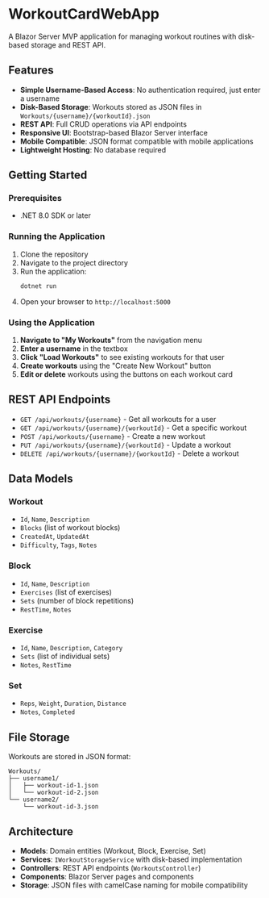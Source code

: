 # WorkoutCardWebApp

A Blazor Server MVP application for managing workout routines with disk-based storage and REST API.

## Features

- **Simple Username-Based Access**: No authentication required, just enter a username
- **Disk-Based Storage**: Workouts stored as JSON files in `Workouts/{username}/{workoutId}.json`
- **REST API**: Full CRUD operations via API endpoints
- **Responsive UI**: Bootstrap-based Blazor Server interface
- **Mobile Compatible**: JSON format compatible with mobile applications
- **Lightweight Hosting**: No database required

## Getting Started

### Prerequisites
- .NET 8.0 SDK or later

### Running the Application

1. Clone the repository
2. Navigate to the project directory
3. Run the application:
   ```bash
   dotnet run
   ```
4. Open your browser to `http://localhost:5000`

### Using the Application

1. **Navigate to "My Workouts"** from the navigation menu
2. **Enter a username** in the textbox
3. **Click "Load Workouts"** to see existing workouts for that user
4. **Create workouts** using the "Create New Workout" button
5. **Edit or delete** workouts using the buttons on each workout card

## REST API Endpoints

- `GET /api/workouts/{username}` - Get all workouts for a user
- `GET /api/workouts/{username}/{workoutId}` - Get a specific workout
- `POST /api/workouts/{username}` - Create a new workout
- `PUT /api/workouts/{username}/{workoutId}` - Update a workout
- `DELETE /api/workouts/{username}/{workoutId}` - Delete a workout

## Data Models

### Workout
- `Id`, `Name`, `Description`
- `Blocks` (list of workout blocks)
- `CreatedAt`, `UpdatedAt`
- `Difficulty`, `Tags`, `Notes`

### Block
- `Id`, `Name`, `Description`
- `Exercises` (list of exercises)
- `Sets` (number of block repetitions)
- `RestTime`, `Notes`

### Exercise
- `Id`, `Name`, `Description`, `Category`
- `Sets` (list of individual sets)
- `Notes`, `RestTime`

### Set
- `Reps`, `Weight`, `Duration`, `Distance`
- `Notes`, `Completed`

## File Storage

Workouts are stored in JSON format:
```
Workouts/
├── username1/
│   ├── workout-id-1.json
│   └── workout-id-2.json
└── username2/
    └── workout-id-3.json
```

## Architecture

- **Models**: Domain entities (Workout, Block, Exercise, Set)
- **Services**: `IWorkoutStorageService` with disk-based implementation
- **Controllers**: REST API endpoints (`WorkoutsController`)
- **Components**: Blazor Server pages and components
- **Storage**: JSON files with camelCase naming for mobile compatibility